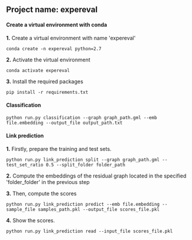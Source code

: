 ## Project name: expereval

#### Create a virtual environment with conda

**1.** Create a virtual environment with name 'expereval'
```
conda create -n expereval python=2.7
```

**2.** Activate the virtual environment
```
conda activate expereval
```

**3.** Install the required packages
```
pip install -r requirements.txt
```

#### Classification
```
python run.py classification --graph graph_path.gml --emb file.embedding --output_file output_path.txt
```
#### Link prediction

**1.** Firstly, prepare the training and test sets.
```
python run.py link_prediction split --graph graph_path.gml --test_set_ratio 0.5 --split_folder folder_path
```
**2.** Compute the embeddings of the residual graph located in the specified 'folder_folder' in the previous step

**3.** Then, compute the scores
```
python run.py link_prediction predict --emb file.embedding --sample_file samples_path.pkl --output_file scores_file.pkl
```
**4.** Show the scores.
```
python run.py link_prediction read --input_file scores_file.pkl
```
